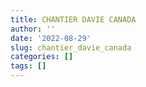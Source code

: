 ```yaml
---
title: CHANTIER DAVIE CANADA
author: ''
date: '2022-08-29'
slug: chantier_davie_canada
categories: []
tags: []
---
```

